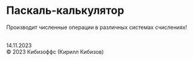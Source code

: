 <h1>Паскаль-калькулятор</h1>
Производит численные операции в различных системах счислениях!</br></br>

14.11.2023</br>
© 2023 Кибизоффс (Кирилл Кибизов)
